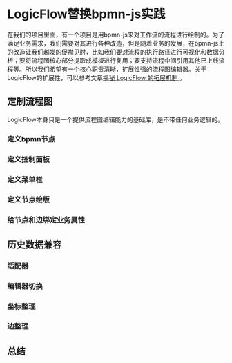 # LogicFlow替换bpmn-js实践

在我们的项目里面，有一个项目是用bpmn-js来对工作流的流程进行绘制的。为了满足业务需求，我们需要对其进行各种改造，但是随着业务的发展，在bpmn-js上的改造让我们越发的促襟见肘，比如我们要对流程的执行路径进行可视化和数据分析；要将流程图核心部分提取成模板进行复用；要支持流程中间引用其他已上线流程等。所以我们希望有一个核心职责清晰，扩展性强的流程图编辑器。关于LogicFlow的扩展性，可以参考文章[揭秘 LogicFlow 的拓展机制
](http://logic-flow.org/article/article02.html#logicflow-%E7%9A%84%E6%8B%93%E5%B1%95%E8%83%BD%E5%8A%9B)。

## 定制流程图

LogicFlow本身只是一个提供流程图编辑能力的基础库，是不带任何业务逻辑的。


### 定义bpmn节点

### 定义控制面板

### 定义菜单栏

### 定义节点绘版

### 给节点和边绑定业务属性

## 历史数据兼容

### 适配器

### 编辑器切换

### 坐标整理

### 边整理

## 总结